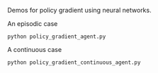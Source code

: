Demos for policy gradient using neural networks.

An episodic case
```
python policy_gradient_agent.py
```

A continuous case
```
python policy_gradient_continuous_agent.py
```

